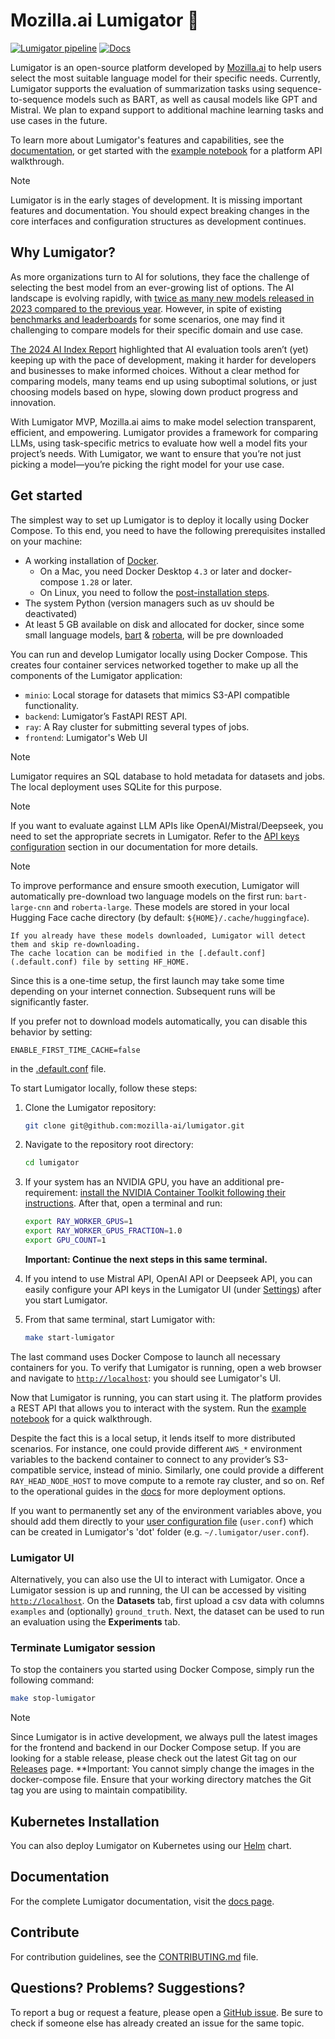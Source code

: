 # Mozilla.ai Lumigator 🐊

[![Lumigator pipeline](https://github.com/mozilla-ai/lumigator/actions/workflows/lumigator_pipeline.yaml/badge.svg?branch=main)](https://github.com/mozilla-ai/lumigator/actions/workflows/lumigator_pipeline.yaml)
[![Docs](https://github.com/mozilla-ai/lumigator/actions/workflows/build_and_publish_docs.yaml/badge.svg)](https://github.com/mozilla-ai/lumigator/actions/workflows/build_and_publish_docs.yaml)

Lumigator is an open-source platform developed by [Mozilla.ai](https://www.mozilla.ai/) to help
users select the most suitable language model for their specific needs. Currently, Lumigator
supports the evaluation of summarization tasks using sequence-to-sequence models such as BART, as well as causal models like GPT and Mistral. We plan to expand support to additional machine
learning tasks and use cases in the future.

To learn more about Lumigator's features and capabilities, see the
[documentation](https://mozilla-ai.github.io/lumigator/), or get started with the
[example notebook](/notebooks/walkthrough.ipynb) for a platform API walkthrough.

> [!NOTE]
> Lumigator is in the early stages of development. It is missing important features and
> documentation. You should expect breaking changes in the core interfaces and configuration
> structures as development continues.

## Why Lumigator?

As more organizations turn to AI for solutions, they face the challenge of selecting the best model
from an ever-growing list of options. The AI landscape is evolving rapidly, with [twice as many new
models released in 2023 compared to the previous year](https://hai.stanford.edu/research/ai-index-report).
However, in spite of existing [benchmarks and leaderboards](https://crfm.stanford.edu/helm/classic/latest/#/leaderboard) for some scenarios, one may find it challenging to compare models for their specific domain and use case.

[The 2024 AI Index Report](https://arxiv.org/pdf/2405.19522)
highlighted that AI evaluation tools aren’t (yet) keeping up with the pace of development, making it
harder for developers and businesses to make informed choices. Without a clear method for
comparing models, many teams end up using suboptimal solutions, or just choosing models based on
hype, slowing down product progress and innovation.

With Lumigator MVP, Mozilla.ai aims to make model selection transparent, efficient, and empowering.
Lumigator provides a framework for comparing LLMs, using task-specific metrics to evaluate how well
a model fits your project’s needs. With Lumigator, we want to ensure that you’re not just picking a
model—you’re picking the right model for your use case.

## Get started

The simplest way to set up Lumigator is to deploy it locally using Docker Compose. To this end, you
need to have the following prerequisites installed on your machine:

- A working installation of [Docker](https://docs.docker.com/engine/install/).
    - On a Mac, you need Docker Desktop `4.3` or later and docker-compose `1.28` or later.
    - On Linux, you need to follow the
      [post-installation steps](https://docs.docker.com/engine/install/linux-postinstall/).
- The system Python (version managers such as uv should be deactivated)
- At least 5 GB available on disk and allocated for docker, since some small language models, [bart](facebook/bart-large) & [roberta](https://huggingface.co/FacebookAI/roberta-large),  will be pre downloaded

You can run and develop Lumigator locally using Docker Compose. This creates four container
services networked together to make up all the components of the Lumigator application:

- `minio`: Local storage for datasets that mimics S3-API compatible functionality.
- `backend`: Lumigator’s FastAPI REST API.
- `ray`: A Ray cluster for submitting several types of jobs.
- `frontend`: Lumigator's Web UI

> [!NOTE]
> Lumigator requires an SQL database to hold metadata for datasets and jobs. The local deployment
> uses SQLite for this purpose.

> [!NOTE]
If you want to evaluate against LLM APIs like OpenAI/Mistral/Deepseek, you need to set the appropriate
secrets in Lumigator. Refer to the [API keys configuration](https://mozilla-ai.github.io/lumigator/operations-guide/configuration.html#api-settings)
section in our documentation for more details.

> [!NOTE]
To improve performance and ensure smooth execution, Lumigator will automatically pre-download two language models on the first run: `bart-large-cnn` and `roberta-large`. These models are stored in your local Hugging Face cache directory (by default: `${HOME}/.cache/huggingface`).

    If you already have these models downloaded, Lumigator will detect them and skip re-downloading.
    The cache location can be modified in the [.default.conf](.default.conf) file by setting HF_HOME.

Since this is a one-time setup, the first launch may take some time depending on your internet connection. Subsequent runs will be significantly faster.

If you prefer not to download models automatically, you can disable this behavior by setting:

`ENABLE_FIRST_TIME_CACHE=false`

in the [.default.conf](.default.conf) file.

To start Lumigator locally, follow these steps:

1. Clone the Lumigator repository:

    ```bash
    git clone git@github.com:mozilla-ai/lumigator.git
    ```

1. Navigate to the repository root directory:

    ```bash
    cd lumigator
    ```

1. If your system has an NVIDIA GPU, you have an additional pre-requirement: [install the NVIDIA Container Toolkit following their instructions](https://docs.nvidia.com/datacenter/cloud-native/container-toolkit/latest/install-guide.html). After that, open a terminal and run:
    ```bash
    export RAY_WORKER_GPUS=1
    export RAY_WORKER_GPUS_FRACTION=1.0
    export GPU_COUNT=1
    ```
    **Important: Continue the next steps in this same terminal.**


1. If you intend to use Mistral API, OpenAI API or Deepseek API, you can easily configure your API keys in the Lumigator UI (under [Settings](https://mozilla-ai.github.io/lumigator/operations-guide/configuration.html#api-settings)) after you start Lumigator.

1. From that same terminal, start Lumigator with:

    ```bash
    make start-lumigator
    ```

The last command uses Docker Compose to launch all necessary containers for you.
To verify that Lumigator is running, open a web browser and navigate to
[`http://localhost`](http://localhost): you should see Lumigator's UI.

Now that Lumigator is running, you can start using it. The platform provides a REST API that allows
you to interact with the system. Run the [example notebook](/notebooks/walkthrough.ipynb) for a
quick walkthrough.

Despite the fact this is a local setup, it lends itself to more distributed scenarios. For instance,
one could provide different `AWS_*` environment variables to the backend container to connect to any
provider’s S3-compatible service, instead of minio. Similarly, one could provide a different
`RAY_HEAD_NODE_HOST` to move compute to a remote ray cluster, and so on. Ref to the operational guides in the
[docs](https://mozilla-ai.github.io/lumigator/) for more deployment options.

If you want to permanently set any of the environment variables above, you should add them directly to your
[user configuration file](https://mozilla-ai.github.io/lumigator/operations-guide/configuration.html#how-should-i-set-my-own-settings) (`user.conf`) which can be created in Lumigator's 'dot' folder (e.g. `~/.lumigator/user.conf`).

### Lumigator UI
Alternatively, you can also use the UI to interact with Lumigator. Once a Lumigator session is up and running, the UI can be accessed by visiting [`http://localhost`](http://localhost). On the **Datasets** tab, first upload a csv data with columns `examples` and (optionally) `ground_truth`. Next, the dataset can be used to run an evaluation using the **Experiments** tab.

### Terminate Lumigator session
To stop the containers you started using Docker Compose, simply run the following command:

```bash
make stop-lumigator
```

> [!NOTE]
Since Lumigator is in active development, we always pull the latest images for the frontend and backend in our Docker Compose setup. If you are looking for a stable release, please check out the latest Git tag on our [Releases](https://github.com/mozilla-ai/lumigator/releases) page.
**Important: You cannot simply change the images in the docker-compose file. Ensure that your working directory matches the Git tag you are using to maintain compatibility.

## Kubernetes Installation

You can also deploy Lumigator on Kubernetes using our [Helm](lumigator/infra/mzai/helm/lumigator) chart.

## Documentation

For the complete Lumigator documentation, visit the
[docs page](https://mozilla-ai.github.io/lumigator).

## Contribute

For contribution guidelines, see the [CONTRIBUTING.md](CONTRIBUTING.md) file.

## Questions? Problems? Suggestions?

To report a bug or request a feature, please open a
[GitHub issue](https://github.com/mozilla-ai/lumigator/issues/new/choose). Be sure to check if
someone else has already created an issue for the same topic.
